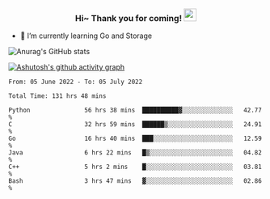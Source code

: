 <h3 align="center">
    Hi~ Thank you for coming!
    <img src="https://media.giphy.com/media/hvRJCLFzcasrR4ia7z/giphy.gif" width="25px">
</h3>

<!--
**pineapple-man/pineapple-man** is a ✨ _special_ ✨ repository because its `README.md` (this file) appears on your GitHub profile.

Here are some ideas to get you started:
- 🔭 I’m currently working on ...
- 🤔 I’m looking for help with ...
- 💬 Ask me about ...
- 📫 How to reach me: ...
- 😄 Pronouns: ...
- ⚡ Fun fact: 
- 👯 I’m looking to collaborate on kubernetes
-->
- 🌱 I’m currently learning Go and Storage


![Anurag's GitHub stats](https://github-readme-stats.vercel.app/api?username=pineapple-man&show_icons=true&theme=radical)


[![Ashutosh's github activity graph](https://activity-graph.herokuapp.com/graph?username=pineapple-man&bg_color=fffff0&color=708090&line=24292e&point=24292e&area=true&hide_border=true)](https://github.com/ashutosh00710/github-readme-activity-graph)

<!--START_SECTION:waka-->

```text
From: 05 June 2022 - To: 05 July 2022

Total Time: 131 hrs 48 mins

Python               56 hrs 38 mins  ██████████▓░░░░░░░░░░░░░░   42.77 %
C                    32 hrs 59 mins  ██████▒░░░░░░░░░░░░░░░░░░   24.91 %
Go                   16 hrs 40 mins  ███░░░░░░░░░░░░░░░░░░░░░░   12.59 %
Java                 6 hrs 22 mins   █▒░░░░░░░░░░░░░░░░░░░░░░░   04.82 %
C++                  5 hrs 2 mins    █░░░░░░░░░░░░░░░░░░░░░░░░   03.81 %
Bash                 3 hrs 47 mins   ▓░░░░░░░░░░░░░░░░░░░░░░░░   02.86 %
```

<!--END_SECTION:waka-->
